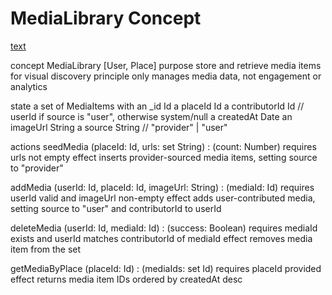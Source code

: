 # MediaLibrary Concept

[text](../../../context/design/brainstorming/questioning.md/steps/response.bc341f8d.md)

concept MediaLibrary [User, Place]
purpose store and retrieve media items for visual discovery
principle only manages media data, not engagement or analytics

state
  a set of MediaItems with
    an _id Id
    a placeId Id
    a contributorId Id // userId if source is "user", otherwise system/null
    a createdAt Date
    an imageUrl String
    a source String // "provider" | "user"

actions
  seedMedia (placeId: Id, urls: set String) : (count: Number)
    requires urls not empty
    effect inserts provider-sourced media items, setting source to "provider"

  addMedia (userId: Id, placeId: Id, imageUrl: String) : (mediaId: Id)
    requires userId valid and imageUrl non-empty
    effect adds user-contributed media, setting source to "user" and contributorId to userId

  deleteMedia (userId: Id, mediaId: Id) : (success: Boolean)
    requires mediaId exists and userId matches contributorId of mediaId
    effect removes media item from the set

  getMediaByPlace (placeId: Id) : (mediaIds: set Id)
    requires placeId provided
    effect returns media item IDs ordered by createdAt desc